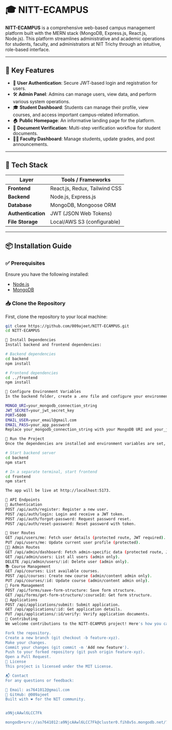 # 🎓 NITT-ECAMPUS

**NITT-ECAMPUS** is a comprehensive web-based campus management platform built with the MERN stack (MongoDB, Express.js, React.js, Node.js). This platform streamlines administrative and academic operations for students, faculty, and administrators at NIT Trichy through an intuitive, role-based interface.

---

## 🚀 Key Features

- 🔐 **User Authentication**: Secure JWT-based login and registration for users.
- 🛠️ **Admin Panel**: Admins can manage users, view data, and perform various system operations.
- 🎓 **Student Dashboard**: Students can manage their profile, view courses, and access important campus-related information.
- 🏠 **Public Homepage**: An informative landing page for the platform.
- 📑 **Document Verification**: Multi-step verification workflow for student documents.
- 🧑‍🏫 **Faculty Dashboard**: Manage students, update grades, and post announcements.

---

## 🧰 Tech Stack

| Layer     | Tools / Frameworks               |
|-----------|----------------------------------|
| **Frontend** | React.js, Redux, Tailwind CSS    |
| **Backend**  | Node.js, Express.js              |
| **Database** | MongoDB, Mongoose ORM            |
| **Authentication** | JWT (JSON Web Tokens)            |
| **File Storage** | Local/AWS S3 (configurable) |

---

## 📦 Installation Guide

### ✅ Prerequisites

Ensure you have the following installed:

- [Node.js](https://nodejs.org/)
- [MongoDB](https://www.mongodb.com/)

### 📥 Clone the Repository

First, clone the repository to your local machine:

```bash
git clone https://github.com/009ajeet/NITT-ECAMPUS.git
cd NITT-ECAMPUS

📂 Install Dependencies
Install backend and frontend dependencies:

# Backend dependencies
cd backend
npm install

# Frontend dependencies
cd ../frontend
npm install

🔧 Configure Environment Variables
In the backend folder, create a .env file and configure your environment variables:

MONGO_URI=your_mongodb_connection_string
JWT_SECRET=your_jwt_secret_key
PORT=5000
EMAIL_USER=your_email@gmail.com
EMAIL_PASS=your_app_password
Replace your_mongodb_connection_string with your MongoDB URI and your_jwt_secret_key with a secure secret key for JWT authentication.

🧪 Run the Project
Once the dependencies are installed and environment variables are set, run the project:

# Start backend server
cd backend
npm start

# In a separate terminal, start frontend
cd frontend
npm start

The app will be live at http://localhost:5173.

📡 API Endpoints
🔐 Authentication
POST /api/auth/register: Register a new user.
POST /api/auth/login: Login and receive a JWT token.
POST /api/auth/forgot-password: Request password reset.
POST /api/auth/reset-password: Reset password with token.

👤 User Routes
GET /api/users/me: Fetch user details (protected route, JWT required).
PUT /api/users/me: Update current user profile (protected).
🧑‍💼 Admin Routes
GET /api/admin/dashboard: Fetch admin-specific data (protected route, JWT required).
GET /api/admin/users: List all users (admin only).
DELETE /api/admin/users/:id: Delete user (admin only).
📚 Course Management
GET /api/courses: List available courses.
POST /api/courses: Create new course (admin/content admin only).
PUT /api/courses/:id: Update course (admin/content admin only).
📝 Form Management
POST /api/forms/save-form-structure: Save form structure.
GET /api/forms/get-form-structure/:courseId: Get form structure.
📄 Applications
POST /api/applications/submit: Submit application.
GET /api/applications/:id: Get application details.
PUT /api/applications/:id/verify: Verify application documents.
🤝 Contributing
We welcome contributions to the NITT-ECAMPUS project! Here's how you can contribute:

Fork the repository.
Create a new branch (git checkout -b feature-xyz).
Make your changes.
Commit your changes (git commit -m 'Add new feature').
Push to your forked repository (git push origin feature-xyz).
Open a Pull Request.
📄 License
This project is licensed under the MIT License.

📬 Contact
For any questions or feedback:

📧 Email: as7641012@gmail.com
🔗 GitHub: @009ajeet
Built with ❤️ for the NIT community.


a9NjcAAwl6LCC7Fk

mongodb+srv://as7641012:a9NjcAAwl6LCC7Fk@cluster0.fih8v5s.mongodb.net/?retryWrites=true&w=majority&appName=Cluster0
